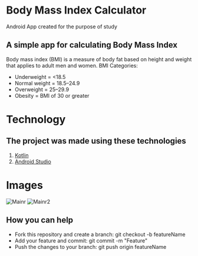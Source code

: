 # Body Mass Index Calculator

 Android App created for the purpose of study

## A simple app for calculating Body Mass Index
 Body mass index (BMI) is a measure of body fat based on height and weight that applies to adult men and women.
 BMI Categories:
 * Underweight = <18.5
 * Normal weight = 18.5–24.9
 * Overweight = 25–29.9
 * Obesity = BMI of 30 or greater


# Technology
## The project was made using these technologies
1. [Kotlin](https://kotlinlang.org)
1. [Android Studio](https://www.google.com.br/search?client=opera&q=android+studio&sourceid=opera&ie=UTF-8&oe=UTF-8)


# Images

![Mainr](https://i.imgur.com/28rr2sb.png) ![Mainr2](https://i.imgur.com/JTCOT3T.png)

## How you can help
* Fork this repository and create a branch: git checkout -b featureName 
* Add your feature and commit: git commit -m "Feature"
* Push the changes to your branch: git push origin featureName




